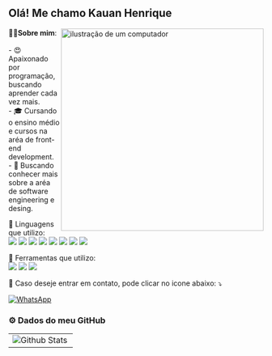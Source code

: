 
## Olá! Me chamo Kauan Henrique

<img src="https://raw.githubusercontent.com/MicaelliMedeiros/micaellimedeiros/master/image/computer-illustration.png" alt="ilustração de um computador" min-width="400px" max-width="400px" width="400px" align="right">

<p align="left"> 
  🤷‍♂️<strong>Sobre mim</strong>:<br>
  <br>
  - 😍 Apaixonado por programação, buscando aprender cada vez mais.<br>
  - 🎓 Cursando o ensino médio e cursos na aréa de front-end development.<br>
  - 🌱 Buscando conhecer mais sobre a aréa de software engineering e desing.
</p>

<p align="left">
  🚀 Linguagens que utilizo:<br>
  <img src="https://img.shields.io/badge/HTML5-E34F26?style=for-the-badge&logo=html5&logoColor=white">
  <img src="https://img.shields.io/badge/CSS3-1572B6?style=for-the-badge&logo=css3&logoColor=white">
  <img src="https://img.shields.io/badge/JavaScript-F7DF1E?style=for-the-badge&logo=javascript&logoColor=black">
  <img src="https://img.shields.io/badge/Node.js-43853D?style=for-the-badge&logo=node.js&logoColor=white">
  <img src="https://img.shields.io/badge/TypeScript-007ACC?style=for-the-badge&logo=typescript&logoColor=white">
  <img src="https://img.shields.io/badge/Express.js-404D59?style=for-the-badge">
  <img src="https://img.shields.io/badge/React-20232A?style=for-the-badge&logo=react&logoColor=61DAFB">
  <img src="https://img.shields.io/badge/React_Native-20232A?style=for-the-badge&logo=react&logoColor=61DAFB">
</p>

<p align="left">
  💼 Ferramentas que utilizo: <br>
  <img src="https://img.shields.io/badge/Figma-F24E1E?style=for-the-badge&logo=figma&logoColor=white">
  <img src="https://img.shields.io/badge/PhpStorm-000000.svg?style=for-the-badge&logo=PhpStorm&logoColor=white">
  <img src="https://img.shields.io/badge/Visual_Studio_Code-0078D4?style=for-the-badge&logo=visual%20studio%20code&logoColor=white">
</p>

<p align="left">
  💌 Caso deseje entrar em contato, pode clicar no icone abaixo: ⤵️
</p>

<p align="left">
  <a href="https://wa.link/ras1xy" title="WhatsApp">
  <img src="https://img.shields.io/badge/-WhatsApp-25d366?style=flat-square&labelColor=25d366&logo=whatsapp&logoColor=white&link=API-DO-SEU-WHATSAPP" alt="WhatsApp"/></a>
</p>

### ⚙️ Dados do meu GitHub

<table>
  <tr>
    <td>
      <img
        align="left"
        src="https://github-readme-stats.vercel.app/api?username=rickIkauan&theme=dark&hide_border=false&include_all_commits=true"
        alt="Github Stats"
      />
    </td>
  </tr>
</table>
